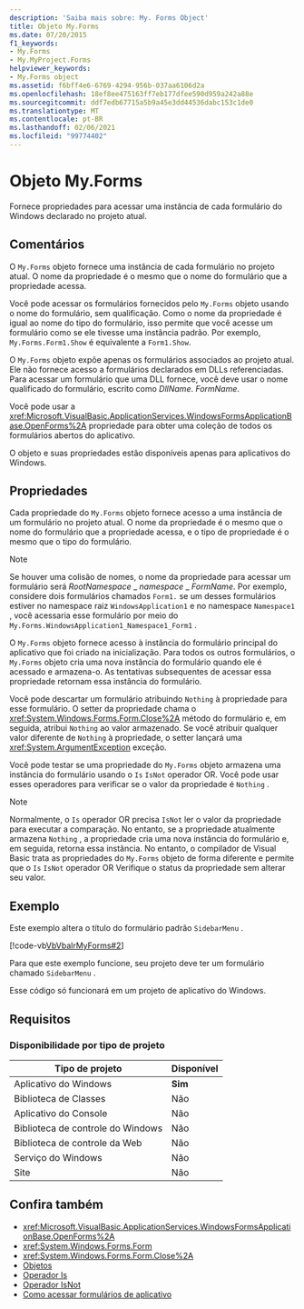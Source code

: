 ```yaml
---
description: 'Saiba mais sobre: My. Forms Object'
title: Objeto My.Forms
ms.date: 07/20/2015
f1_keywords:
- My.Forms
- My.MyProject.Forms
helpviewer_keywords:
- My.Forms object
ms.assetid: f6bff4e6-6769-4294-956b-037aa6106d2a
ms.openlocfilehash: 18ef8ee475163ff7eb177dfee590d959a242a88e
ms.sourcegitcommit: ddf7edb67715a5b9a45e3dd44536dabc153c1de0
ms.translationtype: MT
ms.contentlocale: pt-BR
ms.lasthandoff: 02/06/2021
ms.locfileid: "99774402"
---
```

# <a name="myforms-object"></a>Objeto My.Forms

Fornece propriedades para acessar uma instância de cada formulário do Windows declarado no projeto atual.

## <a name="remarks"></a>Comentários

O `My.Forms` objeto fornece uma instância de cada formulário no projeto atual. O nome da propriedade é o mesmo que o nome do formulário que a propriedade acessa.

Você pode acessar os formulários fornecidos pelo `My.Forms` objeto usando o nome do formulário, sem qualificação. Como o nome da propriedade é igual ao nome do tipo do formulário, isso permite que você acesse um formulário como se ele tivesse uma instância padrão. Por exemplo, `My.Forms.Form1.Show` é equivalente a `Form1.Show`.

O `My.Forms` objeto expõe apenas os formulários associados ao projeto atual. Ele não fornece acesso a formulários declarados em DLLs referenciadas. Para acessar um formulário que uma DLL fornece, você deve usar o nome qualificado do formulário, escrito como *DllName*. *FormName*.

Você pode usar a <xref:Microsoft.VisualBasic.ApplicationServices.WindowsFormsApplicationBase.OpenForms%2A> propriedade para obter uma coleção de todos os formulários abertos do aplicativo.

O objeto e suas propriedades estão disponíveis apenas para aplicativos do Windows.

## <a name="properties"></a>Propriedades

Cada propriedade do `My.Forms` objeto fornece acesso a uma instância de um formulário no projeto atual. O nome da propriedade é o mesmo que o nome do formulário que a propriedade acessa, e o tipo de propriedade é o mesmo que o tipo do formulário.

> [!NOTE]
> Se houver uma colisão de nomes, o nome da propriedade para acessar um formulário será *RootNamespace* _ *namespace* \_ *FormName*. Por exemplo, considere dois formulários chamados `Form1.` se um desses formulários estiver no namespace raiz `WindowsApplication1` e no namespace `Namespace1` , você acessaria esse formulário por meio do `My.Forms.WindowsApplication1_Namespace1_Form1` .

O `My.Forms` objeto fornece acesso à instância do formulário principal do aplicativo que foi criado na inicialização. Para todos os outros formulários, o `My.Forms` objeto cria uma nova instância do formulário quando ele é acessado e armazena-o. As tentativas subsequentes de acessar essa propriedade retornam essa instância do formulário.

Você pode descartar um formulário atribuindo `Nothing` à propriedade para esse formulário. O setter da propriedade chama o <xref:System.Windows.Forms.Form.Close%2A> método do formulário e, em seguida, atribui `Nothing` ao valor armazenado. Se você atribuir qualquer valor diferente de `Nothing` à propriedade, o setter lançará uma <xref:System.ArgumentException> exceção.

Você pode testar se uma propriedade do `My.Forms` objeto armazena uma instância do formulário usando o `Is` `IsNot` operador OR. Você pode usar esses operadores para verificar se o valor da propriedade é `Nothing` .

> [!NOTE]
> Normalmente, o `Is` operador OR precisa `IsNot` ler o valor da propriedade para executar a comparação. No entanto, se a propriedade atualmente armazena `Nothing` , a propriedade cria uma nova instância do formulário e, em seguida, retorna essa instância. No entanto, o compilador de Visual Basic trata as propriedades do `My.Forms` objeto de forma diferente e permite que o `Is` `IsNot` operador OR Verifique o status da propriedade sem alterar seu valor.

## <a name="example"></a>Exemplo

Este exemplo altera o título do formulário padrão `SidebarMenu` .

[!code-vb[VbVbalrMyForms#2](~/samples/snippets/visualbasic/VS_Snippets_VBCSharp/VbVbalrMyForms/VB/Class1.vb#2)]

Para que este exemplo funcione, seu projeto deve ter um formulário chamado `SidebarMenu` .

Esse código só funcionará em um projeto de aplicativo do Windows.

## <a name="requirements"></a>Requisitos

### <a name="availability-by-project-type"></a>Disponibilidade por tipo de projeto

|Tipo de projeto|Disponível|
|---|---|
|Aplicativo do Windows|**Sim**|
|Biblioteca de Classes|Não|
|Aplicativo do Console|Não|
|Biblioteca de controle do Windows|Não|
|Biblioteca de controle da Web|Não|
|Serviço do Windows|Não|
|Site|Não|

## <a name="see-also"></a>Confira também

- <xref:Microsoft.VisualBasic.ApplicationServices.WindowsFormsApplicationBase.OpenForms%2A>
- <xref:System.Windows.Forms.Form>
- <xref:System.Windows.Forms.Form.Close%2A>
- [Objetos](index.md)
- [Operador Is](../operators/is-operator.md)
- [Operador IsNot](../operators/isnot-operator.md)
- [Como acessar formulários de aplicativo](../../developing-apps/programming/accessing-application-forms.md)
